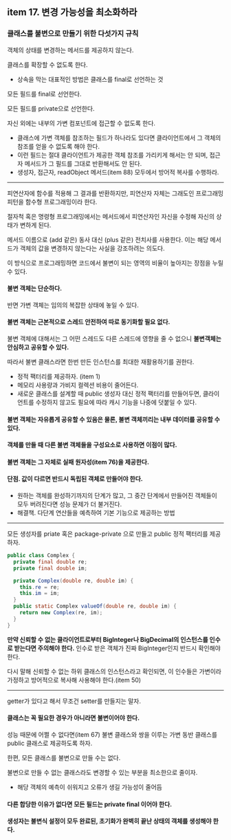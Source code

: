 ## item 17. 변경 가능성을 최소화하라

### 클래스를 불변으로 만들기 위한 다섯가지 규칙
객체의 상태를 변경하는 메서드를 제공하지 않는다.

클래스를 확장할 수 없도록 한다.
- 상속을 막는 대표적인 방법은 클래스를 final로 선언하는 것

모든 필드를 final로 선언한다.

모든 필드를 private으로 선언한다.

자신 외에는 내부의 가변 컴포넌트에 접근할 수 없도록 한다.
- 클래스에 가변 객체를 참조하는 필드가 하나라도 있다면 클라이언트에서 그 객체의 참조를 얻을 수 없도록 해야 한다.
- 이런 필드는 절대 클라이언트가 제공한 객체 참조를 가리키게 해서는 안 되며, 접근자 메서드가 그 필드를 그대로 반환해서도 안 된다.
- 생성자, 접근자, readObject 메서드(item 88) 모두에서 방어적 복사를 수행하라.

---

피연산자에 함수를 적용해 그 결과를 반환하지만, 피연산자 자체는 그래도인 프로그래밍 피턴을 함수형 프로그래밍이라 한다.

절자척 혹은 명령형 프로그래밍에서는 메서드에서 피연산자인 자신을 수정해 자신의 상태가 변하게 된다.

메서드 이름으로 (add 같은) 동사 대신 (plus 같은) 전치사를 사용한다. 이는 해당 메서드가 객체의 값을 변경하지 않는다는 사실을 강조하려는 의도다.

이 방식으로 프로그래밍하면 코드에서 불변이 되는 영역의 비율이 높아지는 장점을 누릴 수 있다.

#### 불변 객체는 단순하다.

반면 가변 객체는 임의의 복잡한 상태에 놓일 수 있다.

#### 불변 객체는 근본적으로 스레드 안전하여 따로 동기화할 필요 없다.

불변 객체에 대해서는 그 어떤 스레드도 다른 스레드에 영향을 줄 수 없으니 **불변객체는 안심하고 공유할 수 있다.**
  
따라서 불변 클래스라면 한번 만든 인스턴스를 최대한 재활용하기를 권한다.
- 정적 팩터리를 제공하자. (item 1)
- 메모리 사용량과 가비지 컬렉션 비용이 줄어든다.
- 새로운 클래스를 설계할 때 public 생성자 대신 정적 팩터리를 만들어두면, 클라이언트를 수정하지 않고도 필요에 따라 캐시 기능을 나중에 덧붙일 수 있다.

#### 불변 객체는 자유롭게 공유할 수 있음은 물론, 불변 객체끼리는 내부 데이터를 공유할 수 있다.

#### 객체를 만들 때 다른 불변 객체들을 구성요소로 사용하면 이점이 많다.

#### 불변 객체는 그 자체로 실패 원자성(item 76)을 제공한다.

#### 단점. 값이 다르면 반드시 독립된 객체로 만들어야 한다.
- 원하는 객체를 완성하기까지의 단계가 많고, 그 중간 단계에서 만들어진 객체들이 모두 버려진다면 성능 문제가 더 불거진다.
- 해결책. 다단계 연산들을 예측하여 기본 기능으로 제공하는 방법

---

모든 생성자를 priate 혹은 package-private 으로 만들고 public 정적 팩터리를 제공하자.

```java
public class Complex {
  private final double re;
  private final double im;

  private Complex(double re, double im) {
    this.re = re;
    this.im = im;
  }
  public static Complex valueOf(double re, double im) {
    return new Complex(re, im);
  }
}
```

**만약 신뢰할 수 없는 클라이언트로부터 BigInteger나 BigDecimal의 인스턴스를 인수로 받는다면 주의해야 한다.** 인수로 받은 객체가 진짜 BigInteger인지 반드시 확인해야 한다. 

다시 말해 신뢰할 수 없는 하위 클래스의 인스턴스라고 확인되면, 이 인수들은 가변이라 가정하고 방어적으로 복사해 사용해야 한다.(item 50)

---
getter가 있다고 해서 무조건 setter를 만들지는 말자.

#### 클래스는 꼭 필요한 경우가 아니라면 불변이어야 한다.

성능 때문에 어쩔 수 없다면(item 67) 불변 클래스와 쌍을 이루는 가변 동반 클래스를 public 클래스로 제공하도록 하자.

한편, 모든 클래스를 불변으로 만들 수는 없다.

불변으로 만들 수 없는 클래스라도 변경할 수 있는 부분을 최소한으로 줄이자.
- 해당 객체의 예측이 쉬워지고 오류가 생길 가능성이 줄어듬

#### 다른 합당한 이유가 없다면 모든 필드는 private final 이어야 한다.

#### 생성자는 불변식 설정이 모두 완료된, 초기화가 완벽히 끝난 상태의 객체를 생성해야 한다.